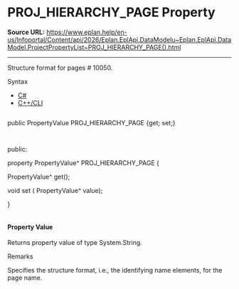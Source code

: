 # PROJ_HIERARCHY_PAGE Property

**Source URL:** https://www.eplan.help/en-us/Infoportal/Content/api/2026/Eplan.EplApi.DataModelu~Eplan.EplApi.DataModel.ProjectPropertyList~PROJ_HIERARCHY_PAGE().html

---

Structure format for pages # 10050.

Syntax

- [C#](#i-syntax-CS)
- [C++/CLI](#i-syntax-CPP2005)

```
```
public PropertyValue PROJ_HIERARCHY_PAGE {get; set;}
```
```

```
```
public:

property PropertyValue^ PROJ_HIERARCHY_PAGE {

   PropertyValue^ get();

   void set (    PropertyValue^ value);

}
```
```

#### Property Value

Returns property value of type System.String.

Remarks

Specifies the structure format, i.e., the identifying name elements, for the page name.
